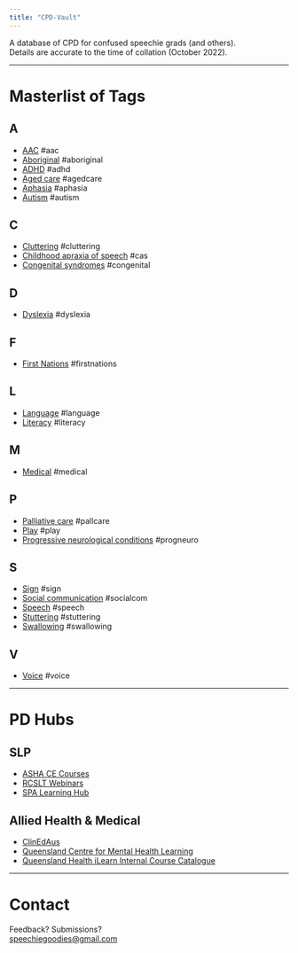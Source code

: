 ```yaml
---
title: "CPD-Vault"
---
```


A database of CPD for confused speechie grads (and others).<br>
Details are accurate to the time of collation (October 2022).

<hr>

# Masterlist of Tags
## A
- [AAC](topics/aac.md) #aac<br>
- [Aboriginal](topics/firstnations.md) #aboriginal<br>
- [ADHD](topics/neurodivergence.md) #adhd<br>
- [Aged care](topics/aged-pallcare.md) #agedcare<br>
- [Aphasia](topics/aphasia.md) #aphasia<br>
- [Autism](topics/neurodivergence.md) #autism<br>

## C
- [Cluttering](topics/cluttering.md) #cluttering<br>
- [Childhood apraxia of speech](topics/apraxia.md) #cas<br>
- [Congenital syndromes](topics/congenital.md) #congenital

## D
- [Dyslexia](topics/neurodivergence.md) #dyslexia

## F
- [First Nations](topics/firstnations.md) #firstnations

## L
- [Language](topics/langlit.md) #language<br>
- [Literacy](topics/langlit.md) #literacy

## M
- [Medical](topics/medical.md) #medical

## P
- [Palliative care](topics/aged-pallcare.md) #pallcare<br>
- [Play](topics/play.md) #play<br>
- [Progressive neurological conditions](topics/progneuro.md) #progneuro

## S
- [Sign](topics/aac.md) #sign<br>
- [Social communication](topics/socialcom.md) #socialcom<br>
- [Speech](topics/speech.md) #speech<br>
- [Stuttering](topics/stuttering.md) #stuttering<br>
- [Swallowing](topics/swallowing.md) #swallowing

## V
- [Voice](topics/voice.md) #voice

<hr>

# PD Hubs
## SLP
- [ASHA CE Courses](https://apps.asha.org/eweb/OLSDynamicPage.aspx?Webcode=olsprofdev)<br>
- [RCSLT Webinars](https://www.youtube.com/playlist?list=PL9WZl-0CJ2TIPyp_US8AWDlEPZZb2_8Rv)<br>
- [SPA Learning Hub](https://learninghub.speechpathologyaustralia.org.au/)


## Allied Health & Medical
- [ClinEdAus](https://www.clinedaus.org.au/professional-development)
- [Queensland Centre for Mental Health Learning](https://www.qcmhl.qld.edu.au/index.php)<br>
- [Queensland Health iLearn Internal Course Catalogue](https://ilearncatalogue.health.qld.gov.au/)

<hr>

# Contact
Feedback? Submissions?<br>
<a href='mai&#108;to&#58;&#115;&#37;70%&#54;5e&#37;63h&#105;ego&#111;d&#105;&#101;s&#64;gm&#97;il&#46;c&#37;6F&#37;6D'>s&#112;ee&#99;&#104;&#105;e&#103;oodi&#101;&#115;&#64;gmail&#46;com</a>